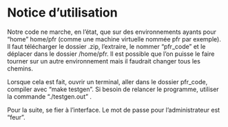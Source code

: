 # Notice d’utilisation



Notre code ne marche, en l’état, que sur des environnements ayants pour “home” home/pfr (comme une machine virtuelle nommée pfr par exemple).
Il faut télécharger le dossier .zip, l’extraire, le nommer “pfr_code” et le déplacer dans le dossier /home/pfr. Il est possible que l’on puisse le faire tourner sur un autre environnement mais il faudrait changer tous les chemins.

Lorsque cela est fait, ouvrir un terminal, aller dans le dossier pfr_code, compiler avec “make testgen”. Si besoin de relancer le programme, utiliser la commande “./testgen.out” .

Pour la suite, se fier à l’interface. Le mot de passe pour l’administrateur est “feur”.
